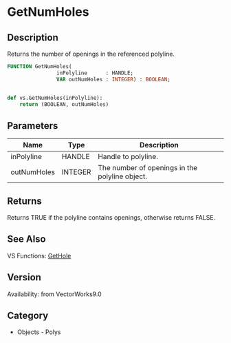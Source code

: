 # GetNumHoles

## Description
Returns the number of openings in the referenced polyline.

```pascal
FUNCTION GetNumHoles(
				inPolyline      : HANDLE;
				VAR outNumHoles : INTEGER) : BOOLEAN;
```

```python

def vs.GetNumHoles(inPolyline):
    return (BOOLEAN, outNumHoles)
```

## Parameters
|Name|Type|Description|
|---|---|---|
|inPolyline|HANDLE|Handle to polyline.|
|outNumHoles|INTEGER|The number of openings in the polyline object.|

## Returns
Returns TRUE if the polyline contains openings, otherwise returns FALSE.

## See Also
VS Functions:
[GetHole](GetHole.md)

## Version
Availability: from VectorWorks9.0
## Category
* Objects - Polys

